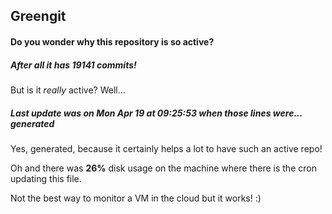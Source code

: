 ## Greengit

#### Do you wonder why this repository is so active?

##### After all it has 19141 commits!

But is it *really* active? Well...

##### Last update was on Mon Apr 19 at 09:25:53 when those lines were... generated

Yes, generated, because it certainly helps a lot to have such an active repo!

Oh and there was **26%** disk usage on the machine
where there is the cron updating this file.

Not the best way to monitor a VM in the cloud but it works! :)
